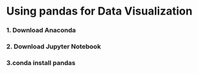 # Using pandas for Data Visualization


### 1. Download Anaconda

### 2. Download Jupyter Notebook


### 3.conda install pandas 

